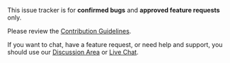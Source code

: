 This issue tracker is for **confirmed bugs** and **approved feature requests** only.

Please review the [Contribution Guidelines](http://redeclipse.net/contribute).

If you want to chat, have a feature request, or need help and support, you should use our [Discussion Area](http://redeclipse.net/discuss) or [Live Chat](http://redeclipse.net/chat).
